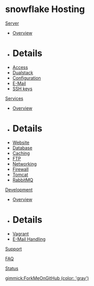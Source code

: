 # snowflake Hosting

[Server]()

  * [Overview](server.md)
  * # Details
  * [Access](server/access.md)
  * [Dualstack](server/dualstack.md)
  * [Configuration](server/configuration.md)
  * [E-Mail](server/e-mail.md)
  * [SSH keys](server/ssh-keys.md)

[Services]()

  * [Overview](services.md)
  * # Details
  * [Website](services/website.md)
  * [Database](services/database.md)
  * [Caching](services/caching.md)
  * [FTP](services/ftp.md)
  * [Networking](services/networking.md)
  * [Firewall](services/firewall.md)
  * [Tomcat](services/tomcat.md)
  * [RabbitMQ](services/rabbitmq.md)

[Development]()

  * [Overview](development.md)
  * # Details
  * [Vagrant](development/vagrant.md)
  * [E-Mail Handling](development/email.md)

[Support](support.md)

[FAQ](faq.md)

[Status](http://status.snowflake.ch)

[gimmick:ForkMeOnGitHub (color: 'gray')](http://www.github.com/snowflakech/hosting-documentation)

